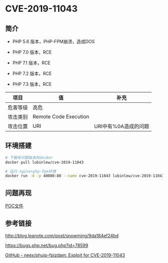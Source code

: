# CVE-2019-11043

## 简介

- PHP 5.6 版本，PHP-FPM崩溃，造成DOS

- PHP 7.0 版本，RCE

- PHP 7.1 版本，RCE

- PHP 7.2 版本，RCE

- PHP 7.3 版本，RCE

| 项目   | 值                     | 补充            |
| ---- | --------------------- | ------------- |
| 危害等级 | 高危                    |               |
| 攻击类别 | Remote Code Execution |               |
| 攻击位置 | URI                   | URI中有%0A造成的问题 |

## 环境搭建

```bash
# 下载有问题版本的docker
docker pull lubinlew/cve-2019-11043

# 运行 nginx+php-fpm环境
docker run -d -p 40080:80 --name cve-2019-11043 lubinlew/cve-2019-11043:latest

```

## 问题再现

[POC文件](https://github.com/neex/phuip-fpizdam)



## 参考链接

http://blog.leanote.com/post/snowming/9da184ef24bd

https://bugs.php.net/bug.php?id=78599

[GitHub - neex/phuip-fpizdam: Exploit for CVE-2019-11043](https://github.com/neex/phuip-fpizdam)
